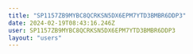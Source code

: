 ```yaml
---
title: "SP1157ZB9MYBC8QCRKSN5DX6EPM7YTD3BMBR6DDP3"
date: 2024-02-19T08:43:16.246Z
user: SP1157ZB9MYBC8QCRKSN5DX6EPM7YTD3BMBR6DDP3
layout: "users"
---
```

    